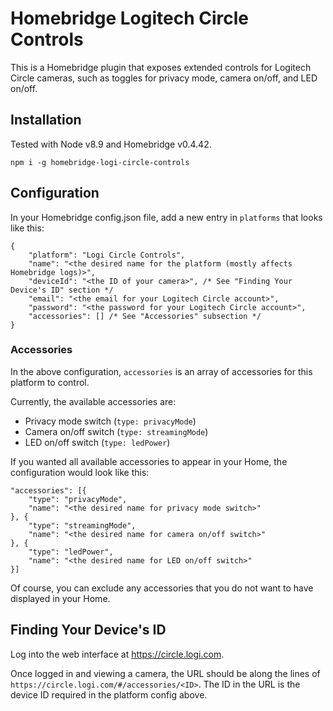 # Homebridge Logitech Circle Controls

This is a Homebridge plugin that exposes extended controls for Logitech Circle cameras, such as toggles for privacy mode, camera on/off, and LED on/off.

## Installation

Tested with Node v8.9 and Homebridge v0.4.42.

```
npm i -g homebridge-logi-circle-controls
```

## Configuration

In your Homebridge config.json file, add a new entry in `platforms` that looks like this:
```jsonc
{
    "platform": "Logi Circle Controls",
    "name": "<the desired name for the platform (mostly affects Homebridge logs)>",
    "deviceId": "<the ID of your camera>", /* See "Finding Your Device's ID" section */
    "email": "<the email for your Logitech Circle account>",
    "password": "<the password for your Logitech Circle account>",
    "accessories": [] /* See "Accessories" subsection */
}
```

### Accessories
In the above configuration, `accessories` is an array of accessories for this platform to control.

Currently, the available accessories are:
- Privacy mode switch (`type: privacyMode`)
- Camera on/off switch (`type: streamingMode`)
- LED on/off switch (`type: ledPower`)

If you wanted all available accessories to appear in your Home, the configuration would look like this:

```jsonc
"accessories": [{
    "type": "privacyMode",
    "name": "<the desired name for privacy mode switch>"
}, {
    "type": "streamingMode",
    "name": "<the desired name for camera on/off switch>"
}, {
    "type": "ledPower",
    "name": "<the desired name for LED on/off switch>"
}]
```

Of course, you can exclude any accessories that you do not want to have displayed in your Home.

## Finding Your Device's ID
Log into the web interface at https://circle.logi.com.

Once logged in and viewing a camera, the URL should be along the lines of `https://circle.logi.com/#/accessories/<ID>`. The ID in the URL is the device ID required in the platform config above.
